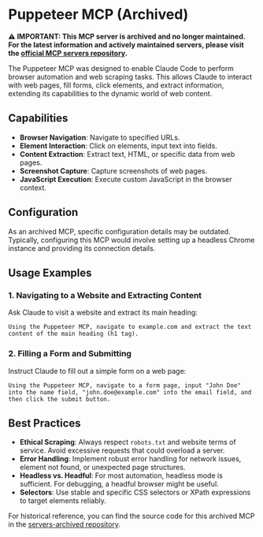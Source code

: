 
# Puppeteer MCP (Archived)

**⚠️ IMPORTANT: This MCP server is archived and no longer maintained. For the latest information and actively maintained servers, please visit the [official MCP servers repository](https://github.com/modelcontextprotocol/servers).**

The Puppeteer MCP was designed to enable Claude Code to perform browser automation and web scraping tasks. This allows Claude to interact with web pages, fill forms, click elements, and extract information, extending its capabilities to the dynamic world of web content.

## Capabilities

*   **Browser Navigation**: Navigate to specified URLs.
*   **Element Interaction**: Click on elements, input text into fields.
*   **Content Extraction**: Extract text, HTML, or specific data from web pages.
*   **Screenshot Capture**: Capture screenshots of web pages.
*   **JavaScript Execution**: Execute custom JavaScript in the browser context.

## Configuration

As an archived MCP, specific configuration details may be outdated. Typically, configuring this MCP would involve setting up a headless Chrome instance and providing its connection details.

## Usage Examples

### 1. Navigating to a Website and Extracting Content

Ask Claude to visit a website and extract its main heading:

```
Using the Puppeteer MCP, navigate to example.com and extract the text content of the main heading (h1 tag).
```

### 2. Filling a Form and Submitting

Instruct Claude to fill out a simple form on a web page:

```
Using the Puppeteer MCP, navigate to a form page, input "John Doe" into the name field, "john.doe@example.com" into the email field, and then click the submit button.
```

## Best Practices

*   **Ethical Scraping**: Always respect `robots.txt` and website terms of service. Avoid excessive requests that could overload a server.
*   **Error Handling**: Implement robust error handling for network issues, element not found, or unexpected page structures.
*   **Headless vs. Headful**: For most automation, headless mode is sufficient. For debugging, a headful browser might be useful.
*   **Selectors**: Use stable and specific CSS selectors or XPath expressions to target elements reliably.

For historical reference, you can find the source code for this archived MCP in the [servers-archived repository](https://github.com/modelcontextprotocol/servers-archived).


